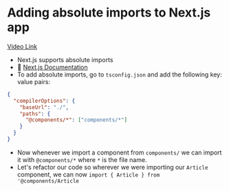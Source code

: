 # Adding absolute imports to Next.js app

[Video Link](https://egghead.io/lessons/egghead-adding-absolute-imports-to-next-js-app?pl=build-a-blog-with-next-js-typescript-emotion-and-netlify-adcc)

- Next.js supports absolute imports
- 📜 [Next.js Documentation](https://nextjs.org/docs/advanced-features/module-path-aliases)
- To add absolute imports, go to `tsconfig.json` and add the following key: value pairs:

```json
{
  "compilerOptions": {
    "baseUrl": "./",
    "paths": {
      "@components/*": ["components/*"]
    }
  }
}
```

- Now whenever we import a component from `components/` we can import it with `@components/*` where `*` is the file name.
- Let's refactor our code so wherever we were importing our `Article` component, we can now `import { Article } from '@components/Article`
